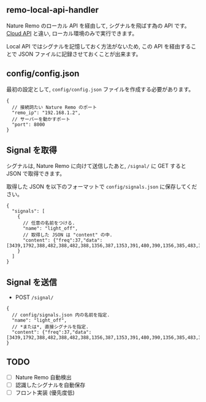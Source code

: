 ## remo-local-api-handler

Nature Remo のローカル API を経由して, シグナルを飛ばす為の API です。[Cloud API](http://swagger.nature.global/) と違い, ローカル環境のみで実行できます。

Local API ではシグナルを記憶しておく方法がないため, この API を経由することで JSON ファイルに記録させておくことが出来ます。

## config/config.json

最初の設定として, `config/config.json` ファイルを作成する必要があります。

```json5
{
  // 接続詞たい Nature Remo のポート
  "remo_ip": "192.168.1.2",
  // サーバーを動かすポート
  "port": 8000
}
```

## Signal を取得

シグナルは, Nature Remo に向けて送信したあと, `/signal/` に GET すると JSON で取得できます。

取得した JSON を以下のフォーマットで `config/signals.json` に保存してください。

```json5
{
  "signals": [
    {
      // 任意の名前をつける.
      "name": "light_off",
      // 取得した JSON は "content" の中.
      "content": {"freq":37,"data":[3439,1792,388,482,388,482,388,1356,387,1353,391,480,390,1356,385,483,387,486,377,491,387,1358,387,479,389,481,389,1359,386,483,387,1352,391,481,389,1355,388,482,391,479,387,1353,391,481,388,482,388,483,388,481,389,1355,387,1355,388,484,386,1359,384,483,388,1354,388,484,387,482,388,486,384,1353,389,482,393,477,388,482,388,1357,386,481,387,486,387,65535,0,9543,3442,1791,388,484,387,483,388,1358,384,1354,382,493,379,1362,388,486,384,485,385,489,381,1359,386,482,388,482,392,1354,385,487,383,1361,382,489,381,1357,388,483,387,484,387,1356,386,484,387,484,387,486,384,484,386,1354,389,1357,386,485,388,1357,384,486,385,1354,389,486,384,485,385,486,386,1354,392,478,389,484,387,481,389,1357,386,483,387,484,388],"format":"us"}
    }
  ]
}
```

## Signal を送信

* POST `/signal/`

```json5
{
  // config/signals.json 内の名前を指定.
  "name": "light_off",
  // *または*, 直接シグナルを指定.
  "content": {"freq":37,"data":[3439,1792,388,482,388,482,388,1356,387,1353,391,480,390,1356,385,483,387,486,377,491,387,1358,387,479,389,481,389,1359,386,483,387,1352,391,481,389,1355,388,482,391,479,387,1353,391,481,388,482,388,483,388,481,389,1355,387,1355,388,484,386,1359,384,483,388,1354,388,484,387,482,388,486,384,1353,389,482,393,477,388,482,388,1357,386,481,387,486,387,65535,0,9543,3442,1791,388,484,387,483,388,1358,384,1354,382,493,379,1362,388,486,384,485,385,489,381,1359,386,482,388,482,392,1354,385,487,383,1361,382,489,381,1357,388,483,387,484,387,1356,386,484,387,484,387,486,384,484,386,1354,389,1357,386,485,388,1357,384,486,385,1354,389,486,384,485,385,486,386,1354,392,478,389,484,387,481,389,1357,386,483,387,484,388],"format":"us"}
}
```
## TODO

* [ ] Nature Remo 自動検出
* [ ] 認識したシグナルを自動保存
* [ ] フロント実装 (優先度低)
